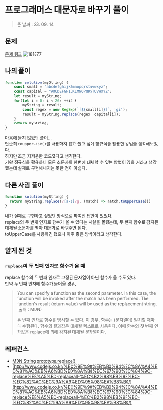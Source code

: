 # 프로그래머스 대문자로 바꾸기 풀이
> 푼 날짜 : 23. 09. 14

## 문제
[문제 링크](https://school.programmers.co.kr/learn/courses/30/lessons/181877)
![181877](https://github.com/makepin2r/TIL/assets/39889583/7e255ff8-b28d-4cad-a85c-ed0020bfb9b3)

## 나의 풀이
```javascript
function solution(myString) {
    const small = "abcdefghijklmnopqrstuvwxyz";
    const capital = "ABCDEFGHIJKLMNOPQRSTUVWXYZ";
    let result = myString;
    for(let i = 0; i < 26; ++i) {
        myString = result;
        const regex = new RegExp(`[${small[i]}]`, 'gi');
        result = myString.replace(regex, capital[i]);
    }
    return myString;
}
```
마음에 들지 않았던 풀이…  
단순히 `toUpperCase()`를 사용하지 않고 풀고 싶어 정규식을 활용한 방법을 생각해보았다.  
하지만 조금 지저분한 코드였다고 생각한다.  
기왕 정규식을 활용하니 모든 소문자를 한번에 대체할 수 있는 방법이 있을 거라고 생각했는데 실제로 구현해내지는 못한 점이 아쉽다.

## 다른 사람 풀이
```javascript
function solution(myString) {
  return myString.replace(/[a-z]/g, (match) => match.toUpperCase())
}
```
내가 실제로 구현하고 싶었던 방식으로 짜여진 답안이 있었다.  
replace의 두 번째 인자로 함수가 올 수 있다는 사실을 몰랐는데, 두 번째 함수로 감지된 대체될 소문자를 받아 대문자로 바꿔주면 된다.  
toUpperCase를 사용하긴 했으나 아주 좋은 방식이라고 생각한다.

## 알게 된 것
### `replace`의 두 번째 인자로 함수가 올 때
replace 함수의 두 번째 인자로 고정된 문자열이 아닌 함수가 올 수도 있다.  
만약 두 번째 인자에 함수가 들어올 경우,
> You can specify a function as the second parameter. In this case, the function will be invoked after the match has been performed. The function's result (return value) will be used as the replacement string. (출처 : MDN)
>
> 두 번째 인자로 함수를 명시할 수 있다. 이 경우, 함수는 (문자열이) 일치할 때마다 수행된다. 함수의 결과값은 대체될 텍스트로 사용된다.
이때 함수의 첫 번째 인자값은 replace에 의해 감지된 대체될 문자열이다.

## 레퍼런스
- [MDN String.prototype.replace()](https://developer.mozilla.org/en-US/docs/Web/JavaScript/Reference/Global_Objects/String/replace)
- [http://www.codejs.co.kr/%EC%9E%90%EB%B0%94%EC%8A%A4%ED%81%AC%EB%A6%BD%ED%8A%B8%EC%97%90%EC%84%9C-replace%EB%A5%BC-replaceall-%EC%B2%98%EB%9F%BC-%EC%82%AC%EC%9A%A9%ED%95%98%EA%B8%B0/](http://www.codejs.co.kr/%EC%9E%90%EB%B0%94%EC%8A%A4%ED%81%AC%EB%A6%BD%ED%8A%B8%EC%97%90%EC%84%9C-replace%EB%A5%BC-replaceall-%EC%B2%98%EB%9F%BC-%EC%82%AC%EC%9A%A9%ED%95%98%EA%B8%B0/)
